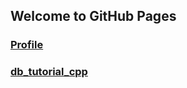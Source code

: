 ## Welcome to GitHub Pages

### [Profile](https://kcnyu.github.io/KCNyu/)
### [db_tutorial_cpp](https://kcnyu.github.io/db_tutorial_cpp/)
